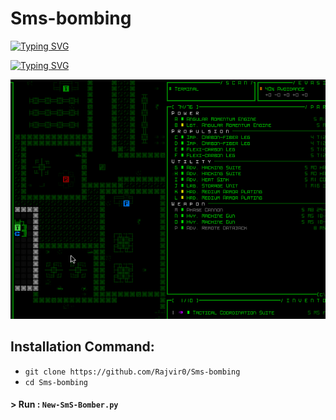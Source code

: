 # Sms-bombing

[![Typing SVG](https://readme-typing-svg.herokuapp.com?font=Neuton&size=25&color=30FF40&background=000000&center=true&vCenter=true&width=360&height=60&lines=Free+SmS+Bombing❤️)](https://git.io/typing-svg)


[![Typing SVG](https://readme-typing-svg.herokuapp.com?font=Neuton&size=25&color=30FF40&background=000000&center=true&vCenter=true&width=360&height=60&lines=SmS+Bombing+Tools%2C+By+❤️রাজ❤️)](https://git.io/typing-svg)


![Alt text](https://github.com/MRVIVEK-CODER/MRVIVEK-CODER/raw/main/md7Oqrf.gif)


## Installation Command:

* `git clone https://github.com/Rajvir0/Sms-bombing`
* `cd Sms-bombing`

#### > Run : `New-SmS-Bomber.py`
